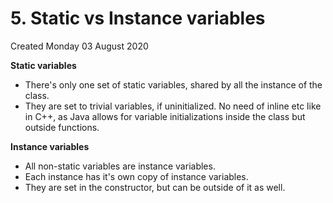 # 5. Static vs Instance variables
Created Monday 03 August 2020

**Static variables**

* There's only one set of static variables, shared by all the instance of the class.
* They are set to trivial variables, if uninitialized. No need of inline etc like in C++, as Java allows for variable initializations inside the class but outside functions.

 
**Instance variables**

* All non-static variables are instance variables.
* Each instance has it's own copy of instance variables.
* They are set in the constructor, but can be outside of it as well.


